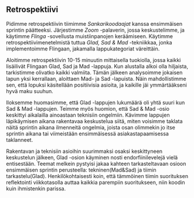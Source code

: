 ## Retrospektiivi

Pidimme retrospektiivin tiimimme _Sankarikoodaajat_ kanssa ensimmäisen sprintin päätteeksi. Järjestimme _Zoom_ -palaverin, jossa keskustelimme, ja käytimme  _Flinga_ -sovellusta muistiinpanojen keräämiseen. Käytimme retrospektiivimenetelmistä tuttua _Glad, Sad & Mad_ -tekniikkaa, jonka implementoimme Flingaan, jakamalla lappukategoriat väreittäin. 

Aloitimme retrospektiivin 10-15 minuutin mittaisella tuokiolla, jossa kaikki lisäilivät Flingaan Glad, Sad ja Mad -lappuja. Kun alustalla alkoi olla hiljaista, tarkistimme olivatko kaikki valmiita. Tämän jälkeen analysoimme jokaisen lapun yksi kerrallaan, aloittaen Mad- ja Sad -lapuista. Näin mahdollistimme sen, että lopuksi käsitellään positiivisia asioita, ja kaikille jäi ymmärtääkseni hyvä maku suuhun.

 Iloksemme huomasimme, että Glad -lappujen lukumäärä oli yhtä suuri kun Sad & Mad -lappujen. Teimme myös huomion, että Sad & Mad -osio keskittyi aikalailla ainoastaan teknisiin ongelmiin. Kävimme lappujen läpikäymisen aikana rakentavaa keskustelua siitä, miten voisimme taklata näitä sprintin aikana ilmenneitä ongelmia, joista osan olimmekin jo itse sprintin aikana tai viimeistään ensimmäisessä asiakastapaamisessa taklanneet. 
 
 Rakentavan ja teknisiin asioihin suurimmaksi osaksi keskittyneen keskustelun jälkeen, Glad -osion käyminen nosti endorfiinilevelejä vielä entisestään. Teemat melkein pystyisi jakaa kahteen tarkasteltavaan osioon ensimmäisen sprintin perusteella: tekninen(Mad&Sad) ja tiimin tarkastelu(Glad). Henkilökohtaisesti koin, että tämmöinen tiimin suorituksen reflektointi viikkotasolla auttaa kaikkia parempiin suoritukseen, niin koodin kuin ihmistenkin parissa.
